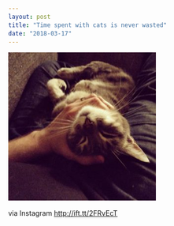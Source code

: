 ```yaml
---
layout: post
title: "Time spent with cats is never wasted"
date: "2018-03-17"
---
```


[![](/assets/img/28764102_797903720405248_3154767445869199360_n-300x300.jpg)](https://andymarch.co.uk/wp-content/uploads/2018/03/28764102_797903720405248_3154767445869199360_n.jpg)

via Instagram http://ift.tt/2FRvEcT
